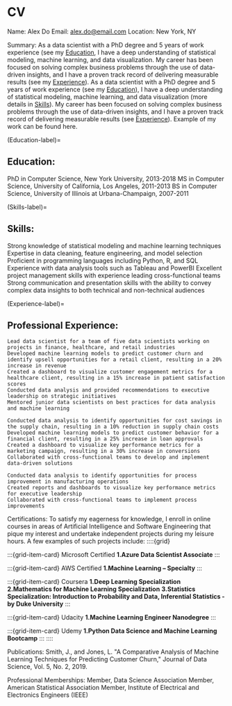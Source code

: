 # CV
Name: Alex Do 
Email: alex.do@email.com 
Location: New York, NY

Summary:
As a data scientist with a PhD degree and 5 years of work experience (see my [Education](Education-label), I have a deep understanding of statistical modeling, machine learning, and data visualization. My career has been focused on solving complex business problems through the use of data-driven insights, and I have a proven track record of delivering measurable results (see my [Experience](Experience-label)). As a data scientist with a PhD degree and 5 years of work experience (see my [Education](Education-label)), I have a deep understanding of statistical modeling, machine learning, and data visualization (more details in [Skills](Skills-label)). My career has been focused on solving complex business problems through the use of data-driven insights, and I have a proven track record of delivering measurable results (see [Experience](Experience-label)). Example of my work can be found here.

(Education-label)=
## Education:
PhD in Computer Science, New York University, 2013-2018
MS in Computer Science, University of California, Los Angeles, 2011-2013
BS in Computer Science, University of Illinois at Urbana-Champaign, 2007-2011

(Skills-label)=
## Skills:
Strong knowledge of statistical modeling and machine learning techniques
Expertise in data cleaning, feature engineering, and model selection
Proficient in programming languages including Python, R, and SQL
Experience with data analysis tools such as Tableau and PowerBI
Excellent project management skills with experience leading cross-functional teams
Strong communication and presentation skills with the ability to convey complex data insights to both technical and non-technical audiences

(Experience-label)=
## Professional Experience:
```{dropdown} Data Scientist, ABC Corporation, New York, NY, 2018-present
Lead data scientist for a team of five data scientists working on projects in finance, healthcare, and retail industries
Developed machine learning models to predict customer churn and identify upsell opportunities for a retail client, resulting in a 20% increase in revenue
Created a dashboard to visualize customer engagement metrics for a healthcare client, resulting in a 15% increase in patient satisfaction scores
Conducted data analysis and provided recommendations to executive leadership on strategic initiatives
Mentored junior data scientists on best practices for data analysis and machine learning
```
```{dropdown} Data Scientist, XYZ Corporation, Los Angeles, CA, 2016-2018
Conducted data analysis to identify opportunities for cost savings in the supply chain, resulting in a 10% reduction in supply chain costs
Developed machine learning models to predict customer behavior for a financial client, resulting in a 25% increase in loan approvals
Created a dashboard to visualize key performance metrics for a marketing campaign, resulting in a 30% increase in conversions
Collaborated with cross-functional teams to develop and implement data-driven solutions
```

```{dropdown} Data Analyst, DEF Corporation, Urbana-Champaign, IL, 2011-2016
Conducted data analysis to identify opportunities for process improvement in manufacturing operations
Created reports and dashboards to visualize key performance metrics for executive leadership
Collaborated with cross-functional teams to implement process improvements
```
Certifications:
To satisfy my eagerness for knowledge, I enroll in online courses in areas of Artificial Intelligence and Software Engineering that pique my interest and undertake independent projects during my leisure hours. A few examples of such projects include:
::::{grid}

:::{grid-item-card} Microsoft Certified
**1.Azure Data Scientist Associate**
:::

:::{grid-item-card} AWS Certified
**1.Machine Learning – Specialty**
:::

:::{grid-item-card} Coursera
**1.Deep Learning Specialization**
**2.Mathematics for Machine Learning Specialization**
**3.Statistics Specialization: Introduction to Probability and Data, Inferential Statistics - by Duke University**
:::

:::{grid-item-card} Udacity
**1.Machine Learning Engineer Nanodegree**
:::

:::{grid-item-card} Udemy
**1.Python Data Science and Machine Learning Bootcamp**
:::
::::

Publications:
Smith, J., and Jones, L. "A Comparative Analysis of Machine Learning Techniques for Predicting Customer Churn," Journal of Data Science, Vol. 5, No. 2, 2019.

Professional Memberships:
Member, Data Science Association
Member, American Statistical Association
Member, Institute of Electrical and Electronics Engineers (IEEE)


